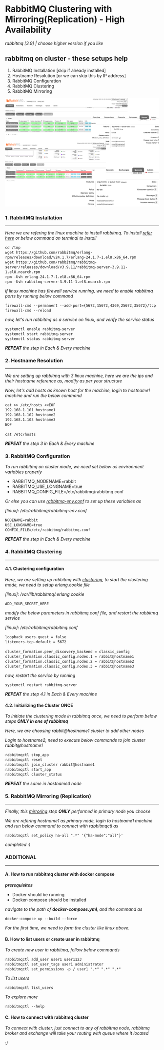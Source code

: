 # RabbitMQ Clustering with Mirroring(Replication) - High Availability

_rabbitmq [3.9] | choose higher version if you like_

## rabbitmq on cluster - these setups help

1. RabbitMQ Installation [skip if already installed]
2. Hostname Resolution [or we can skip this by IP address]
3. RabbitMQ Configuration
4. RabbitMQ Clustering
5. RabbitMQ Mirroring

![RabbitMQ](./scripts/rabbit_cluster.png)

### 1. RabbitMQ Installation

---

_Here we are refering the linux machine to install rabbitmq. To install [refer here](https://www.rabbitmq.com/install-rpm.html) or below command on terminal to install_

```
cd /tmp
wget https://github.com/rabbitmq/erlang-rpm/releases/download/v24.1.7/erlang-24.1.7-1.el8.x86_64.rpm
wget https://github.com/rabbitmq/rabbitmq-server/releases/download/v3.9.11/rabbitmq-server-3.9.11-1.el8.noarch.rpm
rpm -Uvh erlang-24.1.7-1.el8.x86_64.rpm
rpm -Uvh rabbitmq-server-3.9.11-1.el8.noarch.rpm
```

_if linux machine has firewall service running, we need to enable rabbitmq ports by running below command_

```
firewall-cmd --permanent --add-port={5672,15672,4369,25672,35672}/tcp
firewall-cmd --reload
```

_now, let's run rabbitmq as a service on linux, and verify the service status_

```
systemctl enable rabbitmq-server
systemctl start rabbitmq-server
systemctl status rabbitmq-server
```

_**REPEAT** the step in Each & Every machine_

### 2. Hostname Resolution

---

_We are setting up rabbitmq with 3 linux machine, here we are the ips and their hostname reference as, modify as per your structure_

_Now, let's add hosts as known host for the machine, login to hostname1 machine and run the below command_

```
cat >> /etc/hosts <<EOF
192.168.1.101 hostname1
192.168.1.102 hostname2
192.168.1.103 hostname3
EOF

cat /etc/hosts
```

_**REPEAT** the step 3 in Each & Every machine_

### 3. RabbitMQ Configuration

_To run rabbitmq on cluster mode, we need set below os environment variables properly_

- RABBITMQ_NODENAME=rabbit
- RABBITMQ_USE_LONGNAME=true
- RABBITMQ_CONFIG_FILE=/etc/rabbitmq/rabbitmq.conf

_Or else you can use [rabbitmq-env.conf](https://www.rabbitmq.com/configure.html#customise-environment) to set up these variables as_

_[linux]: /etc/rabbitmq/rabbitmq-env.conf_

```
NODENAME=rabbit
USE_LONGNAME=true
CONFIG_FILE=/etc/rabbitmq/rabbitmq.conf
```

_**REPEAT** the step in Each & Every machine_

### 4. RabbitMQ Clustering

---

#### 4.1. Clustering configuration

_Here, we are setting up rabbitmq with [clustering](https://www.rabbitmq.com/clustering.html), to start the clustering mode, we need to setup erlang.cookie file_

_[linux]: /var/lib/rabbitmq/.erlang.cookie_

```
ADD_YOUR_SECRET_HERE
```

_modify the below parameters in rabbitmq.conf file, and restart the rabbitmq service_

_[linux]: /etc/rabbitmq/rabbitmq.conf_

```
loopback_users.guest = false
listeners.tcp.default = 5672

cluster_formation.peer_discovery_backend = classic_config
cluster_formation.classic_config.nodes.1 = rabbit@hostname1
cluster_formation.classic_config.nodes.2 = rabbit@hostname2
cluster_formation.classic_config.nodes.3 = rabbit@hostname3
```

_now, restart the service by running_

```
systemctl restart rabbitmq-server
```

_**REPEAT** the step 4.1 in Each & Every machine_

#### 4.2. Initializing the Cluster ONCE

_To initiate the clustering mode in rabbitmq once, we need to perform below steps **ONLY in one of rabbitmq**_

_Here, we are choosing rabbit@hostname1 cluster to add other nodes_

_Login to hostname2, need to execute below commands to join cluster rabbit@hostname1_

```
rabbitmqctl stop_app
rabbitmqctl reset
rabbitmqctl join_cluster rabbit@hostname1
rabbitmqctl start_app
rabbitmqctl cluster_status
```

_**REPEAT** the same in hostname3 node_

### 5. RabbitMQ Mirroring (Replication)

---

_Finally, this [mirroring](https://www.rabbitmq.com/ha.html) step **ONLY** performed in primary node you choose_

_We are refering hostname1 as primary node, login to hostname1 machine and run below command to connect with rabbitmqctl as_

```
rabbitmqctl set_policy ha-all ".*" '{"ha-mode":"all"}'
```

_completed :)_

### ADDITIONAL

---

#### A. How to run rabbitmq cluster with docker compose

_**prerequisites**_

- Docker should be running
- Docker-compose should be installed

_navigate to the path of **docker-compose.yml**, and the command as_

```
docker-compose up --build --force
```

_For the first time, we need to form the cluster like linux above._

#### B. How to list users or create user in rabbitmq

_To create new user in rabbitmq, follow below commands_

```
rabbitmqctl add_user user1 user1123
rabbitmqctl set_user_tags user1 administrator
rabbitmqctl set_permissions -p / user1 ".*" ".*" ".*"
```

_To list users_

```
rabbitmqctl list_users
```

_To explore more_

```
rabbitmqctl --help
```

#### C. How to connect with rabbitmq cluster

_To connect with cluster, just connect to any of rabbitmq node, rabbitmq broker and exchange will take your routing with queue where it located_

_:)_
